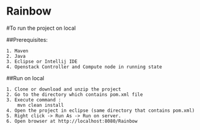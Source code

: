 # Rainbow


#To run the project on local

##Prerequisites:

    1. Maven
    2. Java
    3. Eclipse or Intellij IDE
    4. Openstack Controller and Compute node in running state
    
    
##Run on local

    1. Clone or download and unzip the project
    2. Go to the directory which contains pom.xml file
    3. Execute command :
        mvn clean install
    4. Open the project in eclipse (same directory that contains pom.xml)
    5. Right click -> Run As -> Run on server.
    6. Open browser at http://localhost:8080/Rainbow


